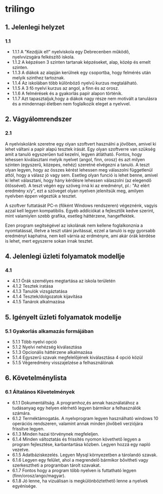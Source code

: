 # trilingo

## 1. Jelenlegi helyzet

### 1.1

+ 1.1.1 A "Kezdjük el!" nyelviskola egy Debrecenben működő, nyelvvizsgára felkészítő iskola.
+ 1.1.2 A képzésen 3 szinten tartanak képzéseket, alap, közép és emelt szinten.
+ 1.1.3 A diákok az alapján kerülnek egy csoportba, hogy felmérés után melyik szinthez tartoznak.
+ 1.1.4 Az iskolában több különböző nyelvű kurzus megtalálható.
+ 1.1.5 A 3 fő nyelvi kurzus az angol, a finn és az orosz.
+ 1.1.6 A felmérések és a gyakorlás papír alapon történik.
+ 1.1.7 Azt tapasztaljuk,hogy a diákok nagy része nem motivált a tanulásra és a mindennapi életben nem foglalkozik eleget a nyelvvel.

## 2. Vágyálomrendszer

### 2.1

A nyelviskolánk szeretne egy olyan szoftvert használni a jövőben, amivel ki lehet váltani a papír alapú tesztek írását. Egy olyan szoftverre van szükség amit a tanuló egyszerűen tud kezelni, legyen átlátható. Fontos, hogy lehessen kiválasztani melyik nyelvet (angol, finn, orosz) és azt milyen szinten (egyszerű, közepes, nehéz) szeretné elvégezni a tanuló. A teszt olyan legyen, hogy az összes kérést lehessen meg válaszolni függetlenül attól, hogy a válasz jó vagy sem. Esetleg olyan funció is lehet benne, amivel ki lehet választani, hogy hány kérdésre lehessen válaszolni (az elegendő ötössével). A teszt végén egy szöveg írná ki az eredményt, pl.: "Az elért eredmény x/y", ezt a szöveget olyan nyelven jelenítsük meg, amilyen nyelvben éppen végeztük a tesztet.

A szoftver futtatását PC-n (főként Windows rendszeren) végeznénk, vagyis azzal kell legyen kompatibilis. Egyéb addíciókat a fejlesztők kedve szerint, mint valamiylen szebb grafika, esetleg háttérzene, hangeffektek.

Ezen program segítségével az iskolának nem kellene foglalkonznia a nyomtatással, illetve a teszt utáni javítással, ezzel a tanuló is egy gyorsabb eredményt kaphatna, nem kell várnia az erdményre, ami akár órák kérdése is lehet, mert egyszerre sokan írnak tesztet.

## 4. Jelenlegi üzleti folyamatok modellje

### 4.1 

+ 4.1.1 Órák személyes megtartása az iskola területén 
+ 4.1.2 Tesztek iratása
+ 4.1.3 Tanulók vizsgáztatása
+ 4.1.4 Tesztek/dolgozatok kijavítása
+ 4.1.5 Tanárok alkalmazása

## 5. Igényelt üzleti folyamatok modellje

### 5.1 Gyakorlás alkamazás formájában

+ 5.1.1 Több nyelvi opció 
+ 5.1.2 Nyelvi nehézség kiválasztása
+ 5.1.3 Opcionális háttérzene alkalmazása
+ 5.1.4 Egyszerű szavak megfelelőjének kiválasztása 4 opció közül
+ 5.1.5 Végeredmény visszajelzése a felhasználónak

## 6. Követelménylista

### 6.1 Általános Követelmények
+ 6.1.1 Dokumentáltság. A programhoz,és annak használatához a tudásanyag egy helyen elérhető legyen bármikor a felhasználók számára.
+ 6.1.2 Terméktámogatás. A nyelvprogram legyen használható windows 10 operációs rendszeren, valamint annak minden jövőbeli verziójára frissítve legyen.
+ 6.1.3 Minden hazai törvénynek megfeleljen.
+ 6.1.4 Minden változtatás és frissités nyomon követhető legyen a program fejlesztése, karbantartása közben. Legyen hozzá egy napló vezetve.
+ 6.1.5 Adatbáziskezelés. Legyen Mysql környezetben a tárolandó szavak. 
+ 6.1.6 Legyen egy felület, ahol a megrendelő bármikor bővitheti vagy szerkesztheti a programban tárolt szavakat. 
+ 6.1.7 Fontos hogy a program több nyelven is futtatható legyen (finn/orosz/ango/magyar).
+ 6.1.8 Jó lenne, ha vizuálisan is megkülönböztethető lenne a nyelvek egyénisége.
 

